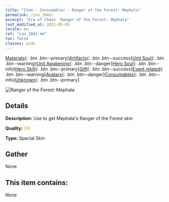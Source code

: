 ```yaml
---
title: "Item - Consumables - Ranger of the Forest: Mephala"
permalink: /con_1042/
excerpt: "Era of Chaos  Ranger of the Forest: Mephala"
last_modified_at: 2021-05-05
locale: en
ref: "con_1042.md"
toc: false
classes: wide
---
```

 [Materials](/Items/){: .btn .btn--primary}[Artifacts](/Items/Artifacts/){: .btn .btn--success}[Unit Soul](/Items/UnitSoul/){: .btn .btn--warning}[Unit Awakening](/Items/UnitAwakening/){: .btn .btn--danger}[Hero Soul](/Items/HeroSoul/){: .btn .btn--info}[Hero Skill](/Items/HeroSkill/){: .btn .btn--primary}[Gift](/Items/Gift/){: .btn .btn--success}[Event related](/Items/Events/){: .btn .btn--warning}[Avatars](/Items/Avatars/){: .btn .btn--danger}[Consumables](/Items/Consumables/){: .btn .btn--info}[Unknown](/Items/Unknown/){: .btn .btn--primary}

 ![Ranger of the Forest: Mephala](/images/h/h_Mephala5.jpg)

## Details
 **Description:** Use to get Mephala's Ranger of the Forest skin

 **Quality:** <span style="color: #FF8C00">OK</span>

 **Type:** Special Skin

## Gather

  None

## This item contains:

  None

